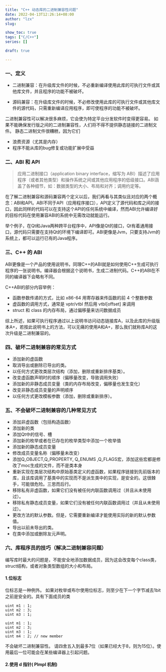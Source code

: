 ```yaml
---
title: "C++ 动态库的二进制兼容性问题"
date: 2022-04-13T12:26:14+08:00
author: "lzx"
slug:

show_toc: true
tags: ["C/C++"]
series: []

draft: true

---
```


### 一、定义

- 二进制兼容：在升级库文件的时候，不必重新编译使用此库的可执行文件或其他库文件，并且程序的功能不被破坏。

- 源码兼容：在升级库文件的时候，不必修改使用此库的可执行文件或其他库文件的源代码，只需重新编译应用程序，即可使程序的功能不被破坏。

二进制兼容性可以解决很多麻烦，它会使为特定平台分发软件时变得更容易。 如果不能确保发行版之间的二进制兼容性，人们将不得不提供静态链接的二进制文件。 静态二进制文件很糟糕，因为它们

- 浪费资源（尤其是内存）
- 程序不能从库的bug修复或功能扩展中受益

### 二、ABI 和 API

> 应用二进制接口（application binary interface，缩写为 ABI）描述了应用程序（或者其他类型）和操作系统之间或其他应用程序的低级接口。ABI涵盖了各种细节，如：数据类型的大小、布局和对齐；调用约定等。

在了解二进制兼容和源码兼容两个定义以后，我们再看与其类似且对应的两个概念：ABI和API。ABI不同于API（应用程序接口），API定义了源代码和库之间的接口，因此同样的代码可以在支持这个API的任何系统中编译，然而ABI允许编译好的目标代码在使用兼容ABI的系统中无需改动就能运行。

举个例子，在Qt和Java两种跨平台程序中，API像是Qt的接口，Qt有着通用接口，源代码只需要在支持Qt的环境下编译即可。ABI更像是Jvm，只要支持Jvm的系统上，都可以运行已有的Java程序。

### 三、C++ 的 ABI
ABI更像是一个产品的使用说明书，同理C++的ABI就是如何使用C++生成可执行程序的一张说明书。编译器会根据这个说明书，生成二进制代码。C++的ABI在不同的编译器下会略有不同。

C++ABI的部分内容举例：

* 函数参数传递的方式，比如 x86-64 用寄存器来传函数的前 4 个整数参数
* 虚函数的调用方式，通常是 vptr/vtbl 然后用 vtbl[offset] 来调用
* struct 和 class 的内存布局，通过偏移量来访问数据成员

综上所述，如果可执行程序通过以上说明书访问动态链接库A，以及此库的升级版本A+，若按此说明书上的方法，可以无痛的使用A和A+，那么我们就称库A的这次升级是二进制兼容的。

### 四、破坏二进制兼容的常见方式

* 添加新的虚函数
* 取消导出或删除已导出的类。
* 以任何方式更改类层次结构（添加，删除或重新排序基类）。
* 改变虚函数声明时的顺序（偏移量改变，导致调用失败）
* 添加新的非静态成员变量（类的内存布局改变，偏移量也发生变化）
* 改变非静态成员变量的声明顺序
* 以任何方式更改模板参数（添加，删除或重新排序）。


### 五、不会破坏二进制兼容的几种常见方式

* 添加非虚函数（包括构造函数）
* 添加新的类
* 添加Qt中的信号、槽
* 添加新的枚举或者在已存在的枚举类型中添加一个枚举值
* 添加新的静态成员变量
* 修改成员变量名称（偏移量未改变）
* 添加Q_OBJECT,Q_PROPERTY, Q_ENUMS ,Q_FLAGS宏，添加这些宏都是修改了moc生成的文件，而不是类本身
* 重新实现在类层次结构中原始基类定义的虚函数，如果程序链接到先前版本的库，且该库调用了基类中的实现而不是派生类中的实现，是安全的。这很棘手，可能很危险。三思而后行。
* 移除私有非虚函数，如果它们没有被任何内联函数调用过（并且从未使用过）。
* 移除私有静态成员变量，如果它们没有被任何内联函数调用过（并且从未使用过）。
* 更改方法的默认参数。但是，它需要重新编译才能使用实际的新的默认参数值。
* 导出以前未导出的类。
* 在类中添加或删除友元声明。

### 六、库程序员的技巧（解决二进制兼容问题）

编写库时最大的问题是，不能安全地添加数据成员，因为这会改变每个class类，struct结构，或者对象类型数组的大小和布局。

#### 1.位标志

位标志是一种例外。 如果对枚举或布尔使用位标志，则至少在下一个字节减去1bit之前是安全的。具有下面成员的类

```
uint m1 : 1;
uint m2 : 3;
uint m3 : 1;
```
```
uint m1 : 1;
uint m2 : 3;
uint m3 : 1;
uint m4 : 2; // new member
```

不会破坏二进制兼容性。 请四舍五入到最多7位（如果已经大于8，则为15位）。使用最后一位可能会在某些编译器上引起问题。

#### 2.使用 d 指针( PImpl 机制)
